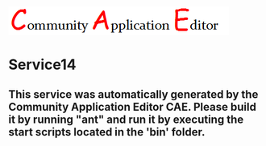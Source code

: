 ![CAE](https://github.com/PhilCAEOrg2/microservice-78/blob/master/img/logo.png)  

Service14
===================


This service was automatically generated by the Community Application Editor CAE. Please build it by running "ant" and run it by executing the start scripts located in the 'bin' folder.
---------------

